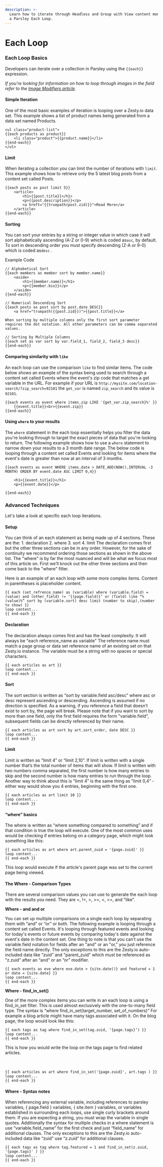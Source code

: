 ```yaml
---
description: >-
  Learn how to iterate through Headless and Group with View content models with
  a Parsley Each Loop.
---
```


# Each Loop



### Each Loop Basics

Developers can iterate over a collection in Parsley using the `{{each}}` expression. 

_If you're looking for information on how to loop through images in the field refer to the_ [_Image Modifiers article_](https://zesty.org/services/web-engine/introduction-to-parsley/image-modifiers#looping-through-multiple-images-in-a-media-field)_._ 

#### Simple Iteration

One of the most basic examples of iteration is looping over a Zesty.io data set. This example shows a list of product names being generated from a data set named Products.

```text
<ul class="product-list">  
{{each products as product}}
    <li class="product">{{product.name}}</li>
{{end-each}}
</ul>
```

#### Limit

When iterating a collection you can limit the number of iterations with `limit`. This example shows how to retrieve only the 5 latest blog posts from a content set called Posts.

```text
{{each posts as post limit 5}}
    <article>
        <h1>{{post.title}}</h1>
        <p>{{post.description}}</p>
        <a hreft="{{truepath(post.zid)}}">Read More</a>
    </article>
{{end-each}}
```

#### Sorting

You can sort your entries by a string or integer value in which case it will sort alphabetically ascending \(A-Z or 0-9\) which is coded as`asc`, by default. To sort in descending order you must specify descending \(Z-A or 9-0\) which is coded as`desc` .

Example Code

```text
// Alphabetical Sort
{{each members as member sort by member.name}}
    <aside>
        <h1>{{member.name}}</h1>
        <p>{{member.bio}}</p>
    </aside>
{{end-each}}

// Numerical Descending Sort
{{each posts as post sort by post.date DESC}}
    <a href="truepath({{post.zid}})">{{post.title}}</a>

When sorting by multiple columns only the first sort parameter requires the dot notation. All other parameters can be comma separated values.

// Sorting by Multiple Columns
{{each set as var sort by var.field_1, field_2, field_3 desc}}
{{end-each}}
```

#### Comparing similarity with `like`

An each loop can use the comparison `like` to find similar items. The code below shows an example of the syntax being used to search through a content set called Events where the event's zip code that matches a get variable in the URL. For example if your URL is `http://mysite.com/location-search/?zip_search=92101` the `get_var` is named `zip_search` and its value is `92101`.

```text
{{each events as event where items.zip LIKE '{get_var.zip_search}%' }}    
    {{event.title}}<br>{{event.zip}}
{{end-each}}
```

#### Using `where` to your results

The `where` statement in the each loop essentially helps you filter the data you're looking through to target the exact pieces of data that you're looking to return. The following example shows how to use a `where` statement to narrow down your results to a 3 month date range. The below code is looping through a content set called Events and looking for items where the event's date is greater than now at an interval of 3 months.

```text
{{each events as event WHERE items.date > DATE_ADD(NOW(),INTERVAL -3 MONTH) ORDER BY event.date ASC LIMIT 0,4}}

    <h1>{{event.title}}</h1>
    <p>{{event.date}}</p>

{{end-each}}
```

### Advanced Techniques

Let's take a look at specific each loop iterations.

#### Setup

You can think of an each statement as being made up of 4 sections. These are the: 1. declaration 2. where 3. sort 4. limit The declaration comes first but the other three sections can be in any order. However, for the sake of continuity we recommend ordering those sections as shown in the above list. The "where" is by far the most nuanced and will be what we focus most of this article on. First we’ll knock out the other three sections and then come back to the "where" filter.

Here is an example of an each loop with some more complex items. Content in parentheses is placeholder content.

```text
{{ each (set_refrence_name) as (variable) where (variable.field) = (value) and (other_field) != ‘{(page.field)}’ or (field) like “%(value)%” sort by (variable.sort) desc limit (number to skip),(number to show) }}
loop content...
{{ end-each }}
```

#### Declaration

The declaration always comes first and has the least complexity. It will always be "each reference\_name as variable" The reference name must match a page group or data set reference name of an existing set on that Zesty.io instance. The variable must be a string with no spaces or special characters.

```text
{{ each articles as art }}
loop content...
{{ end-each }}
```

#### Sort

The sort section is written as “sort by variable.field asc/desc” where asc or desc represent ascending or descending. Ascending is assumed if no direction is specified. As a warning, if you reference a field that doesn’t exist to sort by, the page will break. Please note that if you want to sort by more than one field, only the first field requires the form "variable.field", subsequent fields can be directly referenced by their name.

```text
{{ each articles as art sort by art.sort_order, date DESC }}
loop content...
{{ end-each }}
```

#### Limit

Limit is written as “limit 4” or “limit 2,10”. If limit is written with a single number that’s the total number of items that will show. If limit is written with two numbers comma separated, the first number is how many entries to skip and the second number is how many entries to run through the loop. Another way to think about this is “limit 4” is the same thing as “limit 0,4” - either way would show you 4 entries, beginning with the first one.

```text
{{ each articles as art limit 10 }}
loop content...
{{ end-each }}
```

#### “where” basics

The where is written as “where something compared to something” and if that condition is true the loop will execute. One of the most common uses would be checking if entries belong on a category page, which might look something like this:

```markup
{{ each articles as art where art.parent_zuid = '{page.zuid}' }}
loop content...
{{ end-each }}
```

This loop would execute if the article's parent page was set to the current page being viewed.

#### The Where - Comparison Types

There are several comparison values you can use to generate the each loop with the results you need. They are =, !=, &gt;, &gt;=, &lt;, &lt;=, and "like".

**Where - and and or**

You can set up multiple comparisons on a single each loop by separating them with “and” or “or” or both. The following example is looping through a content set called Events. It's looping through featured events and looking for today's events or future events by comparing today's date against the event's date in the content set. One thing to note is that you can’t use the variable.field notation for fields after an "and" or an "or," you just reference the field name directly. The only exceptions to this are the Zesty.io auto-included data like “zuid” and "parent\_zuid" which must be referenced as “z.zuid” after an “and” or an “or” modifier.

```text
{{ each events as eve where eve.date > {site.date()} and featured = 1 or date = {site.date} }}
loop content...
{{ end-each }}
```

**Where - find\_in\_set\(\)**

One of the more complex items you can write in an each loop is using a find\_in\_set filter. This is used almost exclusively with the one-to-many field type. The syntax is “where find\_in\_set\(target\_number, set\_of\_numbers\)” For example a blog article might have many tags associated with it. On the blog page, the loop would look like this:

```text
{{ each tags as tag where find_in_set(tag.zuid, ‘{page.tags}’) }}
loop content...
{{ end-each }}
```

This is how you would write the loop on the tags page to find related articles.

#### 

```text


{{ each articles as art where find_in_set('{page.zuid}', art.tags ) }}
loop content...
{{ end-each }}

```

#### Where - Syntax notes

When referencing any external variable, including references to parsley variables, { page.field } variables, { site.item } variables, or variables established in surrounding each loops, use single curly brackets around them. If you are expecting a string, you must wrap the variable in single quotes. Additionally the syntax for multiple checks in a where statement is use “variable.field\_name” for the first check and just “field\_name” for additional clauses. The only exceptions to this are the Zesty.io auto-included data like “zuid” use “z.zuid” for additional clauses.

```text
{{ each tags as tag where tag.featured = 1 and find_in_set(z.zuid, '{page.tags}' ) }}
loop content...
{{ end-each }}
```

